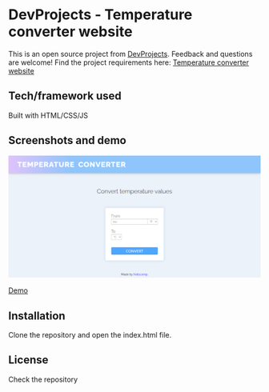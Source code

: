 # DevProjects - Temperature converter website

This is an open source project from [DevProjects](http://www.codementor.io/projects). Feedback and questions are welcome!
Find the project requirements here: [Temperature converter website](https://www.codementor.io/projects/web/temperature-converter-website-atx32dy7mf)

## Tech/framework used

Built with HTML/CSS/JS

## Screenshots and demo

![](./screenshot.png)

[Demo]()

## Installation

Clone the repository and open the index.html file.

## License

Check the repository
